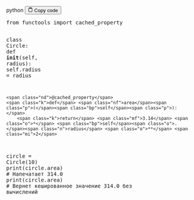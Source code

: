 <div class="code-element">
<div class="lang-line">
  <text>python</text>
  <button class="copy-button"
          id="code79624f3cd6584bd7386946b633ceb889b"
          onclick="copyCode(code79624f3cd6584bd7386946b633ceb889, code79624f3cd6584bd7386946b633ceb889b)">
    <svg stroke="currentColor"
         fill="none"
         stroke-width="2"
         viewBox="0 0 24 24"
         stroke-linecap="round"
         stroke-linejoin="round"
         class="h-4 w-4"
         height="1em"
         width="1em"
         xmlns="http://www.w3.org/2000/svg">
      <path d="M16 4h2a2 2 0 0 1 2 2v14a2 2 0 0 1-2 2H6a2 2 0 0 1-2-2V6a2 2 0 0 1 2-2h2"></path>
      <rect x="8" y="2" width="8" height="4" rx="1" ry="1"></rect>
    </svg>
    <text>Copy code</text>
  </button>

</div>
<div class="code" id="code79624f3cd6584bd7386946b633ceb889"><div class="highlight"><pre><span></span><span class="kn">from</span> <span class="nn">functools</span> <span class="kn">import</span> <span class="n">cached_property</span>


<span class="k">class</span> <span class="nc">Circle</span><span class="p">:</span>
    <span class="k">def</span> <span class="fm">__init__</span><span class="p">(</span><span class="bp">self</span><span class="p">,</span> <span class="n">radius</span><span class="p">):</span>
        <span class="bp">self</span><span class="o">.</span><span class="n">radius</span> <span class="o">=</span> <span class="n">radius</span>

    <span class="nd">@cached_property</span>
    <span class="k">def</span> <span class="nf">area</span><span class="p">(</span><span class="bp">self</span><span class="p">):</span>
        <span class="k">return</span> <span class="mf">3.14</span> <span class="o">*</span> <span class="bp">self</span><span class="o">.</span><span class="n">radius</span> <span class="o">**</span> <span class="mi">2</span>


<span class="n">circle</span> <span class="o">=</span> <span class="n">Circle</span><span class="p">(</span><span class="mi">10</span><span class="p">)</span>
<span class="nb">print</span><span class="p">(</span><span class="n">circle</span><span class="o">.</span><span class="n">area</span><span class="p">)</span>
<span class="c1"># Напечатает 314.0</span>
<span class="nb">print</span><span class="p">(</span><span class="n">circle</span><span class="o">.</span><span class="n">area</span><span class="p">)</span>
<span class="c1"># Вернет кешированное значение 314.0 без вычислений</span>
</pre></div></div>
</div>